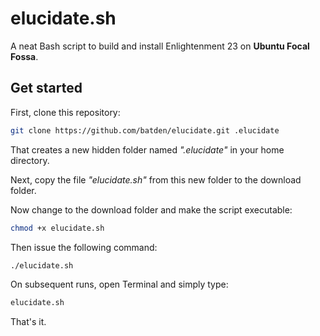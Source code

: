 # elucidate.sh

A neat Bash script to build and install Enlightenment 23 on **Ubuntu Focal Fossa**.

## Get started

First, clone this repository:

```bash
git clone https://github.com/batden/elucidate.git .elucidate
```
That creates a new hidden folder named _".elucidate"_ in your home directory.

Next, copy the file _"elucidate.sh"_ from this new folder to the download folder.

Now change to the download folder and make the script executable:

```bash
chmod +x elucidate.sh
```

Then issue the following command:

```bash
./elucidate.sh
```

On subsequent runs, open Terminal and simply type:

```bash
elucidate.sh
```
That's it.
